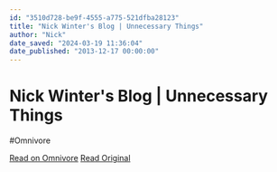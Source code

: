 ```yaml
---
id: "3510d728-be9f-4555-a775-521dfba28123"
title: "Nick Winter's Blog | Unnecessary Things"
author: "Nick"
date_saved: "2024-03-19 11:36:04"
date_published: "2013-12-17 00:00:00"
---
```


# Nick Winter's Blog | Unnecessary Things
#Omnivore

[Read on Omnivore](https://omnivore.app/me/nick-winter-s-blog-unnecessary-things-18e567f42c7)
[Read Original](https://blog.nickwinter.net/posts/unnecessary-things)

